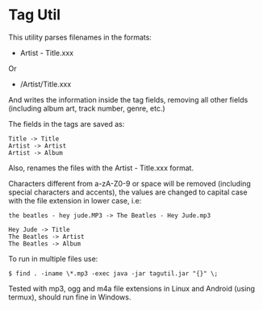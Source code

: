 # Tag Util

This utility parses filenames in the formats:

- Artist - Title.xxx

Or

- /Artist/Title.xxx

And writes the information inside the tag fields, removing all other fields (including album art, track number, genre, etc.)

The fields in the tags are saved as:

```
Title -> Title
Artist -> Artist
Artist -> Album
```

Also, renames the files with the Artist - Title.xxx format.

Characters different from a-zA-Z0-9 or space will be removed (including special characters and accents), the values are changed to capital case with the file extension in lower case, i.e:
```
the beatles - hey jude.MP3 -> The Beatles - Hey Jude.mp3

Hey Jude -> Title
The Beatles -> Artist
The Beatles -> Album
```


To run in multiple files use:

```
$ find . -iname \*.mp3 -exec java -jar tagutil.jar "{}" \;
```

Tested with mp3, ogg and m4a file extensions in Linux and Android (using termux), should run fine in Windows.
